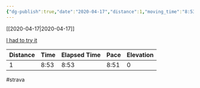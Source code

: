 ```yaml
---
{"dg-publish":true,"date":"2020-04-17","distance":1,"moving_time":"8:53","elapsed_time":"8:53","pace":"8:51","total_elevation_gain":0,"url":"https://www.strava.com/activities/3313782139","permalink":"/01-personal/strava/2020-04-17-i-had-to-try-it/","dgPassFrontmatter":true}
---
```



[[2020-04-17\|2020-04-17]]

[I had to try it](https://www.strava.com/activities/3313782139)

| Distance | Time | Elapsed Time | Pace | Elevation |
| -------- | ---- | ------------ | ---- | --------- |
| 1        | 8:53 | 8:53         | 8:51 | 0         |




#strava
